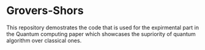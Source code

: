 # Grovers-Shors
This repository demostrates the code that is used for the expirmental part in the Quantum computing paper which showcases the supriority of quantum algorithm over classical ones.
